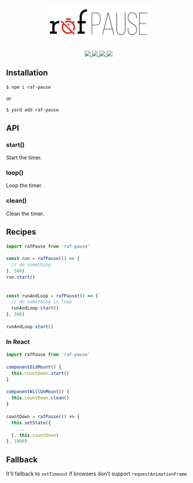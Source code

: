 <h1 align="center">
  <img src="./logo.png" width="300" />
</h1>
<p align="center">
  <a href="https://www.npmjs.com/package/raf-pause">
    <img src="https://img.shields.io/npm/v/raf-pause.svg?style=flat-square&" />
  </a>
  <a href="https://circleci.com/gh/rwu823/raf-pause" alt="Build Status">
    <img src="https://circleci.com/gh/rwu823/raf-pause.svg" />
  </a>
  <a href="https://codecov.io/gh/rwu823/raf-pause" alt="Coverage">
    <img src="https://img.shields.io/codecov/c/github/rwu823/raf-pause/master.svg?style=flat-square&" />
  </a>
  <img src="https://img.shields.io/github/license/rwu823/raf-pause.svg?style=flat-square&" />
</p>


## Installation

```sh
$ npm i raf-pause
```

or

```sh
$ yard add raf-pause
```

## API

### start()
Start the timer.

### loop()
Loop the timer.

### clean()
Clean the timer.

## Recipes

```js
import rafPause from 'raf-pause'

const run = rafPause(() => {
  // do something
}, 500)
run.start()


const runAndLoop = rafPause(() => {
  // do something in loop
  runAndLoop.start()
}, 500)

runAndLoop.start()
```

### In React

```js
import rafPause from 'raf-pause'

componentDidMount() {
  this.countDown.start()
}

componentWillUnMount() {
  this.countDown.clean()
}

countDown = rafPause(() => {
  this.setState({
    ...
  }, this.countDown)
}, 1000)

```

## Fallback
It'll fallback to `setTimeout` if browsers don't support `requestAnimationFrame`
